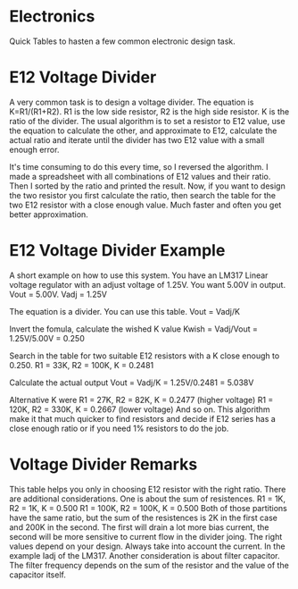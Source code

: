 # Electronics
Quick Tables to hasten a few common electronic design task.

# E12 Voltage Divider
A very common task is to design a voltage divider.
The equation is K=R1/(R1+R2). R1 is the low side resistor, R2 is the high side resistor. K is the ratio of the divider.
The usual algorithm is to set a resistor to E12 value, use the equation to calculate the other, and approximate to E12, calculate the actual ratio and iterate until the divider has two E12 value with a small enough error.

It's time consuming to do this every time, so I reversed the algorithm.
I made a spreadsheet with all combinations of E12 values and their ratio.
Then I sorted by the ratio and printed the result. Now, if you want to design the two resistor you first calculate the ratio, then search the table for the two E12 resistor with a close enough value. Much faster and often you get better approximation.

# E12 Voltage Divider Example
A short example on how to use this system.
You have an LM317 Linear voltage regulator with an adjust voltage of 1.25V. You want 5.00V in output.
Vout = 5.00V. Vadj = 1.25V

The equation is a divider. You can use this table.
Vout = Vadj/K

Invert the fomula, calculate the wished K value
Kwish = Vadj/Vout = 1.25V/5.00V = 0.250

Search in the table for two suitable E12 resistors with a K close enough to 0.250.
R1 = 33K, R2 = 100K, K = 0.2481

Calculate the actual output
Vout = Vadj/K = 1.25V/0.2481 = 5.038V

Alternative K were
R1 = 27K, R2 = 82K, K = 0.2477 (higher voltage)
R1 = 120K, R2 = 330K, K = 0.2667 (lower voltage)
And so on. This algorithm make it that much quicker to find resistors and decide if E12 series has a close enough ratio or if you need 1% resistors to do the job.

# Voltage Divider Remarks
This table helps you only in choosing E12 resistor with the right ratio. There are additional considerations.
One is about the sum of resistences.
R1 = 1K, R2 = 1K, K = 0.500
R1 = 100K, R2 = 100K, K = 0.500
Both of those partitions have the same ratio, but the sum of the resistences is 2K in the first case and 200K in the second. The first will drain a lot more bias current, the second will be more sensitive to current flow in the divider joing.
The right values depend on your design. Always take into account the current. In the example Iadj of the LM317.
Another consideration is about filter capacitor. The filter frequency depends on the sum of the resistor and the value of the capacitor itself. 



